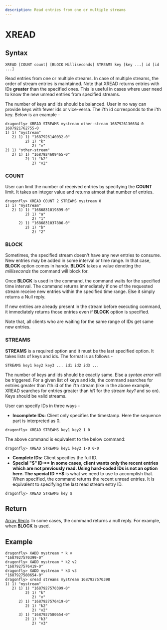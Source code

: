 ```yaml
---
description: Read entries from one or multiple streams
---
```


# XREAD

## Syntax

    XREAD [COUNT count] [BLOCK Milliseconds] STREAMS key [key ...] id [id ...]


Read entries from one or multiple streams. In case of multiple
streams, the order of stream entries is maintained. Note that
XREAD returns entries with IDs **greater** than the specified
ones. This is useful in cases where user need to know the new
unread entries from specified streams.

The number of keys and ids should be balanced. User in no way
can provide keys with fewer ids or vice-versa. The i'th id
corresponds to the i'th key. Below is an example -

```shell
dragonfly> XREAD STREAMS mystream other-stream 1687926136634-0 1687921762755-0
1) 1) "mystream"
   2) 1) 1) "1687926140032-0"
         2) 1) "k"
            2) "v"
2) 1) "other-stream"
   2) 1) 1) "1687924609465-0"
         2) 1) "k2"
            2) "v2"
```


### COUNT

User can limit the number of received entries by specifying the
**COUNT** limit. It takes an integer value and returns atmost
that number of entries.

```shell
dragonfly> XREAD COUNT 2 STREAMS mystream 0
1) 1) "mystream"
   2) 1) 1) "1686831019899-0"
         2) 1) "a"
            2) "1"
      2) 1) "1686831037806-0"
         2) 1) "b"
            2) "2"
```

### BLOCK

Sometimes, the specified stream doesn't have any new entries to
consume. New entries may be added in some interval or time range.
In that case, **BLOCK** option comes in handy. **BLOCK** takes
a value denoting the *milliseconds* the command will block for.

Once **BLOCK** is used in the command, the command waits for the
specified time interval. The command returns immediately if one of
the requested stream receive new entries within the specified time
range. Else it simply returns a Null reply.

If new entries are already present in the stream before executing
command, it immediately returns those entries even if **BLOCK**
option is specified.

Note that, all clients who are waiting for the same range of IDs
get same new entries.

### STREAMS

**STREAMS** is a required option and it must be the last specified
option. It takes lists of keys and ids. The format is as follows -

```shell
STREAMS key1 key2 key3 ... id1 id2 id3 ...
```

The number of keys and ids should be exactly same. Else a *syntax
error* will be triggered. For a given list of keys and ids, the
command searches for entries greater than i'th id of the i'th stream
(like in the above example, XREAD searches for entries greater than
*id1* for the stream *key1* and so on). Keys should be valid streams.

User can specify IDs in three ways - 
 * **Incomplete IDs:** Client only specifies the timestamp. Here the sequence
   part is interpreted as 0.
```shell
dragonfly> XREAD STREAMS key1 key2 1 0
```
   The above command is equivalent to the below command:
```shell
dragonfly> XREAD STREAMS key1 key2 1-0 0-0
```
 * **Complete IDs:** Client specifies the full ID.
 * **Special "$" ID:** In some cases, client wants only the recent entries
 which are not previously read. Using hard-coded IDs is not an option
 here. The special ID **$** is what we need to use to accomplish that.
 When specified, the command returns the recent unread entries. It is
 equivalent to specifying the last read stream entry ID.
```shell
dragonfly> XREAD STREAMS key $
```

## Return

[Array Reply](https://redis.io/docs/reference/protocol-spec#resp-arrays).
In some cases, the command returns a null reply. For example, when **BLOCK**
is used.

## Example

```shell
dragonfly> XADD mystream * k v
"1687927570399-0"
dragonfly> XADD mystream * k2 v2
"1687927576419-0"
dragonfly> XADD mystream * k3 v3
"1687927580654-0"
dragonfly> xread streams mystream 1687927570398
1) 1) "mystream"
   2) 1) 1) "1687927570399-0"
         2) 1) "k"
            2) "v"
      2) 1) "1687927576419-0"
         2) 1) "k2"
            2) "v2"
      3) 1) "1687927580654-0"
         2) 1) "k3"
            2) "v3"
```

